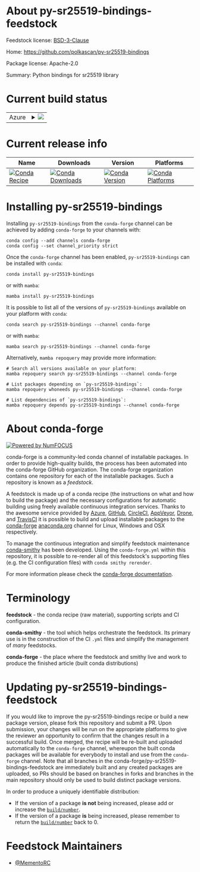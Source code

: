 About py-sr25519-bindings-feedstock
===================================

Feedstock license: [BSD-3-Clause](https://github.com/conda-forge/py-sr25519-bindings-feedstock/blob/main/LICENSE.txt)

Home: https://github.com/polkascan/py-sr25519-bindings

Package license: Apache-2.0

Summary: Python bindings for sr25519 library

Current build status
====================


<table>
    
  <tr>
    <td>Azure</td>
    <td>
      <details>
        <summary>
          <a href="https://dev.azure.com/conda-forge/feedstock-builds/_build/latest?definitionId=20657&branchName=main">
            <img src="https://dev.azure.com/conda-forge/feedstock-builds/_apis/build/status/py-sr25519-bindings-feedstock?branchName=main">
          </a>
        </summary>
        <table>
          <thead><tr><th>Variant</th><th>Status</th></tr></thead>
          <tbody><tr>
              <td>osx_64_python3.8.____cpython</td>
              <td>
                <a href="https://dev.azure.com/conda-forge/feedstock-builds/_build/latest?definitionId=20657&branchName=main">
                  <img src="https://dev.azure.com/conda-forge/feedstock-builds/_apis/build/status/py-sr25519-bindings-feedstock?branchName=main&jobName=osx&configuration=osx%20osx_64_python3.8.____cpython" alt="variant">
                </a>
              </td>
            </tr>
          </tbody>
        </table>
      </details>
    </td>
  </tr>
</table>

Current release info
====================

| Name | Downloads | Version | Platforms |
| --- | --- | --- | --- |
| [![Conda Recipe](https://img.shields.io/badge/recipe-py--sr25519--bindings-green.svg)](https://anaconda.org/conda-forge/py-sr25519-bindings) | [![Conda Downloads](https://img.shields.io/conda/dn/conda-forge/py-sr25519-bindings.svg)](https://anaconda.org/conda-forge/py-sr25519-bindings) | [![Conda Version](https://img.shields.io/conda/vn/conda-forge/py-sr25519-bindings.svg)](https://anaconda.org/conda-forge/py-sr25519-bindings) | [![Conda Platforms](https://img.shields.io/conda/pn/conda-forge/py-sr25519-bindings.svg)](https://anaconda.org/conda-forge/py-sr25519-bindings) |

Installing py-sr25519-bindings
==============================

Installing `py-sr25519-bindings` from the `conda-forge` channel can be achieved by adding `conda-forge` to your channels with:

```
conda config --add channels conda-forge
conda config --set channel_priority strict
```

Once the `conda-forge` channel has been enabled, `py-sr25519-bindings` can be installed with `conda`:

```
conda install py-sr25519-bindings
```

or with `mamba`:

```
mamba install py-sr25519-bindings
```

It is possible to list all of the versions of `py-sr25519-bindings` available on your platform with `conda`:

```
conda search py-sr25519-bindings --channel conda-forge
```

or with `mamba`:

```
mamba search py-sr25519-bindings --channel conda-forge
```

Alternatively, `mamba repoquery` may provide more information:

```
# Search all versions available on your platform:
mamba repoquery search py-sr25519-bindings --channel conda-forge

# List packages depending on `py-sr25519-bindings`:
mamba repoquery whoneeds py-sr25519-bindings --channel conda-forge

# List dependencies of `py-sr25519-bindings`:
mamba repoquery depends py-sr25519-bindings --channel conda-forge
```


About conda-forge
=================

[![Powered by
NumFOCUS](https://img.shields.io/badge/powered%20by-NumFOCUS-orange.svg?style=flat&colorA=E1523D&colorB=007D8A)](https://numfocus.org)

conda-forge is a community-led conda channel of installable packages.
In order to provide high-quality builds, the process has been automated into the
conda-forge GitHub organization. The conda-forge organization contains one repository
for each of the installable packages. Such a repository is known as a *feedstock*.

A feedstock is made up of a conda recipe (the instructions on what and how to build
the package) and the necessary configurations for automatic building using freely
available continuous integration services. Thanks to the awesome service provided by
[Azure](https://azure.microsoft.com/en-us/services/devops/), [GitHub](https://github.com/),
[CircleCI](https://circleci.com/), [AppVeyor](https://www.appveyor.com/),
[Drone](https://cloud.drone.io/welcome), and [TravisCI](https://travis-ci.com/)
it is possible to build and upload installable packages to the
[conda-forge](https://anaconda.org/conda-forge) [anaconda.org](https://anaconda.org/)
channel for Linux, Windows and OSX respectively.

To manage the continuous integration and simplify feedstock maintenance
[conda-smithy](https://github.com/conda-forge/conda-smithy) has been developed.
Using the ``conda-forge.yml`` within this repository, it is possible to re-render all of
this feedstock's supporting files (e.g. the CI configuration files) with ``conda smithy rerender``.

For more information please check the [conda-forge documentation](https://conda-forge.org/docs/).

Terminology
===========

**feedstock** - the conda recipe (raw material), supporting scripts and CI configuration.

**conda-smithy** - the tool which helps orchestrate the feedstock.
                   Its primary use is in the construction of the CI ``.yml`` files
                   and simplify the management of *many* feedstocks.

**conda-forge** - the place where the feedstock and smithy live and work to
                  produce the finished article (built conda distributions)


Updating py-sr25519-bindings-feedstock
======================================

If you would like to improve the py-sr25519-bindings recipe or build a new
package version, please fork this repository and submit a PR. Upon submission,
your changes will be run on the appropriate platforms to give the reviewer an
opportunity to confirm that the changes result in a successful build. Once
merged, the recipe will be re-built and uploaded automatically to the
`conda-forge` channel, whereupon the built conda packages will be available for
everybody to install and use from the `conda-forge` channel.
Note that all branches in the conda-forge/py-sr25519-bindings-feedstock are
immediately built and any created packages are uploaded, so PRs should be based
on branches in forks and branches in the main repository should only be used to
build distinct package versions.

In order to produce a uniquely identifiable distribution:
 * If the version of a package **is not** being increased, please add or increase
   the [``build/number``](https://docs.conda.io/projects/conda-build/en/latest/resources/define-metadata.html#build-number-and-string).
 * If the version of a package **is** being increased, please remember to return
   the [``build/number``](https://docs.conda.io/projects/conda-build/en/latest/resources/define-metadata.html#build-number-and-string)
   back to 0.

Feedstock Maintainers
=====================

* [@MementoRC](https://github.com/MementoRC/)

